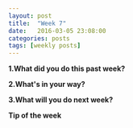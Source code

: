 ```yaml
---
layout: post
title:  "Week 7"
date:   2016-03-05 23:08:00
categories: posts
tags: [weekly posts]
---
```


**1.What did you do this past week?**



**2.What's in your way?**



**3.What will you do next week?**


**Tip of the week**
